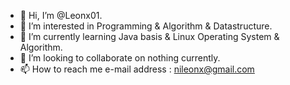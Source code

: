 - 👋 Hi, I’m @Leonx01.
- 👀 I’m interested in Programming & Algorithm & Datastructure.
- 🌱 I’m currently learning Java basis & Linux Operating System & Algorithm.
- 💞️ I’m looking to collaborate on nothing currently.
- 📫 How to reach me e-mail address : nileonx@gmail.com

<!---
Leonx01/Leonx01 is a ✨ special ✨ repository because its `README.md` (this file) appears on your GitHub profile.
You can click the Preview link to take a look at your changes.
--->
